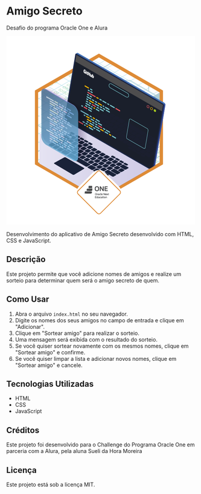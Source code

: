 # Amigo Secreto

Desafio do programa Oracle One e Alura

![Badge de Conclusão](assets/badge-sueli.png)

Desenvolvimento do aplicativo de Amigo Secreto desenvolvido com HTML, CSS e JavaScript.

## Descrição

Este projeto permite que você adicione nomes de amigos e realize um sorteio para determinar quem será o amigo secreto de quem.

## Como Usar

1.  Abra o arquivo `index.html` no seu navegador.
2.  Digite os nomes dos seus amigos no campo de entrada e clique em "Adicionar".
3.  Clique em "Sortear amigo" para realizar o sorteio.
4.  Uma mensagem será exibida com o resultado do sorteio.
5.  Se você quiser sortear novamente com os mesmos nomes, clique em "Sortear amigo" e confirme.
6.  Se você quiser limpar a lista e adicionar novos nomes, clique em "Sortear amigo" e cancele.

## Tecnologias Utilizadas

- HTML
- CSS
- JavaScript

## Créditos

Este projeto foi desenvolvido para o Challenge do Programa Oracle One em parceria com a Alura, pela aluna Sueli da Hora Moreira

## Licença

Este projeto está sob a licença MIT.

